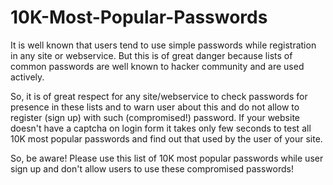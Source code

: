 # 10K-Most-Popular-Passwords

It is well known that users tend to use simple passwords while registration in any site or webservice. But this is of great danger because lists of common passwords are well known to hacker community and are used actively. 

So, it is of great respect for any site/webservice to check passwords for presence in these lists and to warn user about this and do not allow to register (sign up) with such (compromised!) password. If your website doesn't have a captcha on login form it takes only few seconds to test all 10K most popular passwords and find out that used by the user of your site. 

So, be aware! Please use this list of 10K most popular passwords while user sign up and don't allow users to use these compromised passwords!
